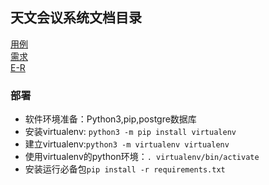 ## 天文会议系统文档目录

[用例](./doc/Usecase.md)  
[需求](./doc/requirement.md)  
[E-R](./doc/ER.md)

### 部署
* 软件环境准备：Python3,pip,postgre数据库    
* 安装virtualenv: ```python3 -m pip install virtualenv```
* 建立virtualenv:```python3 -m virtualenv virtualenv```
* 使用virtualenv的python环境：```. virtualenv/bin/activate```
* 安装运行必备包```pip install -r requirements.txt```